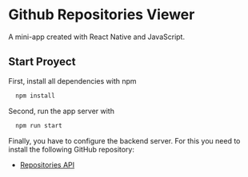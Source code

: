 # Github Repositories Viewer

A mini-app created with React Native and JavaScript.




## Start Proyect

First, install all dependencies with npm

```bash
  npm install 
```

Second, run the app server with
```bash
  npm run start
```

Finally, you have to configure the backend server. For this you need to install the following GitHub repository:
 - [Repositories API](https://github.com/fullstack-hy2020/rate-repository-api) 

    
